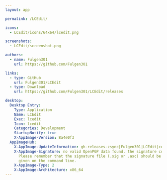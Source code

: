 ```yaml
---
layout: app

permalink: /LCEdit/

icons:
  - LCEdit/icons/64x64/lcedit.png

screenshots:
  - LCEdit/screenshot.png

authors:
  - name: Fulgen301
    url: https://github.com/Fulgen301

links:
  - type: GitHub
    url: Fulgen301/LCEdit
  - type: Download
    url: https://github.com/Fulgen301/LCEdit/releases

desktop:
  Desktop Entry:
    Type: Application
    Name: LCEdit
    Exec: lcedit
    Icon: lcedit
    Categories: Development
    StartupNotify: true
    X-AppImage-Version: 8a4e0f3
  AppImageHub:
    X-AppImage-UpdateInformation: gh-releases-zsync|Fulgen301|LCEdit|continuous|LCEdit*-x86_64.AppImage.zsync
    X-AppImage-Signature: no valid OpenPGP data found. the signature could not be verified.
      Please remember that the signature file (.sig or .asc) should be the first file
      given on the command line.
    X-AppImage-Type: 2
    X-AppImage-Architecture: x86_64
---
```

